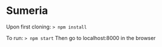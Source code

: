 # Sumeria

Upon first cloning:
```> npm install```

To run:
```> npm start```
Then go to localhost:8000 in the browser

